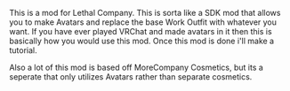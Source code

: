 This is a mod for Lethal Company.
This is sorta like a SDK mod that allows you to make Avatars and replace the base Work Outfit with whatever you want.
If you have ever played VRChat and made avatars in it then this is basically how you would use this mod.
Once this mod is done i'll make a tutorial.

Also a lot of this mod is based off MoreCompany Cosmetics, but its a seperate that only utilizes Avatars rather than separate cosmetics.
